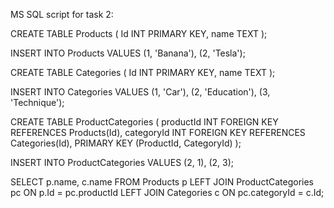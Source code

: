 MS SQL script for task 2:


CREATE TABLE Products (
	Id INT PRIMARY KEY,
	name TEXT
);

INSERT INTO Products
VALUES
	(1, 'Banana'),
	(2, 'Tesla');

CREATE TABLE Categories (
	Id INT PRIMARY KEY,
	name TEXT
);

INSERT INTO Categories
VALUES
	(1, 'Car'),
	(2, 'Education'),
	(3, 'Technique');

CREATE TABLE ProductCategories (
	productId INT FOREIGN KEY REFERENCES Products(Id),
	categoryId INT FOREIGN KEY REFERENCES Categories(Id),
	PRIMARY KEY (ProductId, CategoryId)
);

INSERT INTO ProductCategories
VALUES
	(2, 1),
	(2, 3);

SELECT p.name, c.name
FROM Products p
LEFT JOIN ProductCategories pc
	ON p.Id = pc.productId
LEFT JOIN Categories c
	ON pc.categoryId = c.Id;
